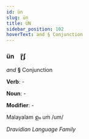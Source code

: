 ```yaml
---
id: ün
slug: ün
title: ÜN
sidebar_position: 102
hoverText: and § Conjunction
---
```


### ün&emsp;<span kind="abugida">ɽ̃ʄ</span>

*and* **§** Conjunction

**Verb**: -

**Noun**: -

**Modifier**: -

Malayalam ഉം uṁ /um/

*Dravidian Language Family*